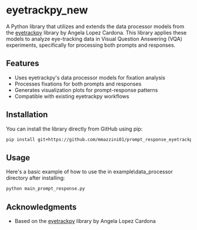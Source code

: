 # eyetrackpy_new

A Python library that utilizes and extends the data processor models from the [eyetrackpy](https://github.com/angelalopezcardona/eyetrackpy) library by Angela Lopez Cardona. This library applies these models to analyze eye-tracking data in Visual Question Answering (VQA) experiments, specifically for processing both prompts and responses.

## Features

- Uses eyetrackpy's data processor models for fixation analysis
- Processes fixations for both prompts and responses
- Generates visualization plots for prompt-response patterns
- Compatible with existing eyetrackpy workflows

## Installation

You can install the library directly from GitHub using pip:

```bash
pip install git+https://github.com/mmazzini01/prompt_response_eyetrackpy.git
```

## Usage

Here's a basic example of how to use the  in example\data_processor directory after installing:

```bash
python main_prompt_response.py
```

## Acknowledgments

- Based on the [eyetrackpy](https://github.com/angelalopezcardona/eyetrackpy) library by Angela Lopez Cardona